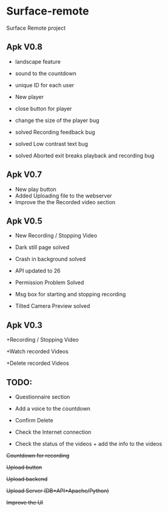 # Surface-remote 
Surface Remote project

 ## Apk V0.8
+  landscape feature

+  sound to the countdown

+ unique ID for each user

+ New player 

+ close button for player

+ change the size of the player bug

+ solved Recording feedback bug

+ solved Low contrast text bug

+ solved Aborted exit breaks playback and recording bug


 ## Apk V0.7
 
+ New play button
+ Added Uploading file to the webserver
+ Improve the the Recorded video section 

 ## Apk V0.5
 
+ New Recording / Stopping Video

+ Dark still page solved

+ Crash in background solved

+ API updated to 26

+ Permission Problem Solved

+ Msg box for starting and stopping recording

+ Tilted Camera Preview solved

 ## Apk V0.3
+Recording / Stopping Video

+Watch recorded Videos

+Delete recorded Videos

## TODO:
+ Questionnaire section

+ Add a voice to the countdown

+ Confirm Delete

+ Check the Internet connection

+ Check the status of the videos + add the info to the videos 

~~Countdown for recording~~

~~Upload button~~

~~Upload backend~~

~~Upload Server (DB+API+Apache/Python)~~

~~Improve the UI~~
